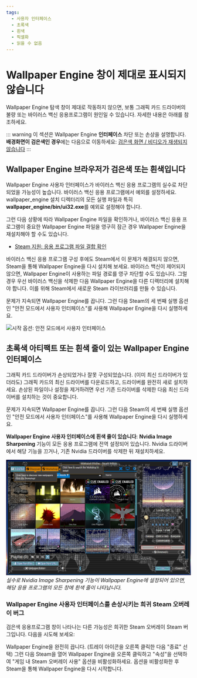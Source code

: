 ```yaml
---
tags:
  - 사용자 인터페이스
  - 초록색
  - 흰색
  - 픽셀화
  - 읽을 수 없음
---
```


# Wallpaper Engine 창이 제대로 표시되지 않습니다

Wallpaper Engine 탐색 창이 제대로 작동하지 않으면, 보통 그래픽 카드 드라이버의 불량 또는 바이러스 백신 응용프로그램이 원인일 수 있습니다. 자세한 내용은 아래를 참조하세요.

::: warning
이 섹션은 Wallpaper Engine **인터페이스** 차단 또는 손상을 설명합니다. **배경화면이 검은색인 경우**에는 다음으로 이동하세요: [검은색 화면 / 비디오가 재생되지 않습니다](/noshow/notplaying.html)
:::

## Wallpaper Engine 브라우저가 검은색 또는 흰색입니다

Wallpaper Engine 사용자 인터페이스가 바이러스 백신 응용 프로그램의 실수로 차단되었을 가능성이 높습니다. 바이러스 백신 응용 프로그램에서 예외를 설정하세요. wallpaper_engine 설치 디렉터리의 모든 실행 파일과 특히 **wallpaper_engine/bin/ui32.exe**를 예외로 설정해야 합니다.

그런 다음 상황에 따라 Wallpaper Engine 파일을 확인하거나, 바이러스 백신 응용 프로그램이 중요한 Wallpaper Engine 파일을 영구히 잠근 경우 Wallpaper Engine을 재설치해야 할 수도 있습니다.

* [Steam 지원: 응용 프로그램 파일 결합 확인](https://support.steampowered.com/kb_article.php?ref=2037-QEUH-3335)

바이러스 백신 응용 프로그램 구성 후에도 Steam에서 이 문제가 해결되지 않으면, Steam을 통해 Wallpaper Engine을 다시 설치해 보세요. 바이러스 백신이 제어되지 않으면, Wallpaper Engine이 사용하는 파일 경로를 영구 차단할 수도 있습니다. 그럴 경우 우선 바이러스 백신을 삭제한 다음 Wallpaper Engine을 다른 디렉터리에 설치해야 합니다. 이를 위해 Steam에서 새로운 Steam 라이브러리를 만들 수 있습니다.

문제가 지속되면 Wallpaper Engine를 끕니다. 그런 다음 Steam의 세 번째 실행 옵션인 "안전 모드에서 사용자 인터페이스"를 사용해 Wallpaper Engine을 다시 실행하세요.

![시작 옵션: 안전 모드에서 사용자 인터페이스](/img/faq/steam_launch_option.jpg)

## 초록색 아티팩트 또는 흰색 줄이 있는 Wallpaper Engine 인터페이스

그래픽 카드 드라이버가 손상되었거나 잘못 구성되었습니다. (이미 최신 드라이버가 있더라도) 그래픽 카드의 최신 드라이버를 다운로드하고, 드라이버를 완전히 새로 설치하세요. 손상된 파일이나 설정을 제거하려면 우선 기존 드라이버를 삭제한 다음 최신 드라이버를 설치하는 것이 중요합니다.

문제가 지속되면 Wallpaper Engine를 끕니다. 그런 다음 Steam의 세 번째 실행 옵션인 "안전 모드에서 사용자 인터페이스"를 사용해 Wallpaper Engine을 다시 실행하세요.

**Wallpaper Engine 사용자 인터페이스에 흰색 줄이 있습니다**: **Nvidia Image Sharpening** 기능이 모든 응용 프로그램에 전역 설정되어 있습니다. Nvidia 드라이버에서 해당 기능을 끄거나, 기존 Nvidia 드라이버를 삭제한 뒤 재설치하세요.

![Nvidia Image Sharpening 문제](./imagesharpening.png) *실수로 Nvidia Image Sharpening 기능이 Wallpaper Engine에 설정되어 있으면, 해당 응용 프로그램의 모든 창에 흰색 줄이 나타납니다.*

### Wallpaper Engine 사용자 인터페이스를 손상시키는 희귀 Steam 오버레이 버그

검은색 응용프로그램 창이 나타나는 다른 가능성은 희귀한 Steam 오버레이 Steam 버그입니다. 다음을 시도해 보세요:

Wallpaper Engine을 완전히 끕니다. (트레이 아이콘을 오른쪽 클릭한 다음 "종료" 선택) 그런 다음 Steam을 열어 Wallpaper Engine을 오른쪽 클릭하고 "속성"을 선택하여 "게임 내 Steam 오버레이 사용" 옵션을 비활성화하세요. 옵션을 비활성화한 후 Steam을 통해 Wallpaper Engine을 다시 시작합니다. 